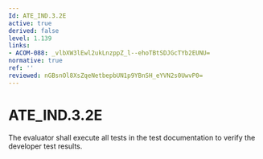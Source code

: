 ```yaml
---
Id: ATE_IND.3.2E
active: true
derived: false
level: 1.139
links:
- ACOM-088: _vlbXW3lEwl2ukLnzppZ_l--ehoTBtSDJGcTYb2EUNU=
normative: true
ref: ''
reviewed: nGBsnOl8XsZqeNetbepbUN1p9YBnSH_eYVN2s0UwvP0=
---
```


# ATE_IND.3.2E

The evaluator shall execute all tests in the test documentation to verify the developer test results.